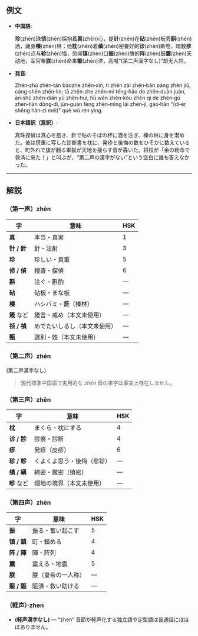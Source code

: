 ## 例文

* **中国語**:

  **珍**(zhēn)珠**侦**(zhēn)探抱着**真**(zhēn)心，提**针**(zhēn)在**砧**(zhēn)板旁**斟**(zhēn)酒，藏身**榛**(zhēn)林；他**枕**(zhěn)着**缜**(zhěn)密誊好的**诊**(zhěn)断卷，暗数**疹**(zhěn)点与**轸**(zhěn)悔，忽闻**镇**(zhèn)口**振**(zhèn)旗的**阵**(zhèn)鼓**震**(zhèn)天动地，军官奉**朕**(zhèn)命来**赈**(zhèn)济，高喊“(第二声漢字なし)”却无人应。

* **発音**:

  Zhēn‑zhū zhēn‑tàn bàozhe zhēn‑xīn, tí zhēn zài zhēn‑bǎn páng zhēn jiǔ, cáng‑shēn zhēn‑lín; tā zhěn‑zhe zhěn‑mì téng‑hǎo de zhěn‑duàn juàn, àn‑shǔ zhěn‑diǎn yǔ zhěn‑huǐ, hū wén zhèn‑kǒu zhèn qí de zhèn‑gǔ zhèn‑tiān dòng‑dì, jūn‑guān fèng zhèn‑mìng lái zhèn‑jì, gāo‑hǎn “(dì‑èr shēng hàn‑zì méi)” què wú rén yìng.

* **日本語訳（意訳）**:

  真珠探偵は真心を抱き、針で砧のそばの杯に酒を注ぎ、榛の林に身を潜めた。彼は慎重に写した診断書を枕に、発疹と後悔の数をひそかに数えていると、町外れで旗が翻る軍鼓が天地を揺らす音が轟いた。将校が「余の勅命で救済に来た！」と叫ぶが、“第二声の漢字がない”という空白に誰も答えなかった。

---

## 解説

### （第一声）zhēn

| 字         | 意味             | HSK |
| --------- | -------------- | --- |
| **真**     | 本当・真実          | 1   |
| **针 / 針** | 針・注射           | 3   |
| **珍**     | 珍しい・貴重         | 5   |
| **侦 / 偵** | 捜査・探偵          | 6   |
| **斟**     | 注ぐ・斟酌          | —   |
| **砧**     | 砧板・まな板         | —   |
| **榛**     | ハシバミ・藪（榛林）     | —   |
| **箴** など  | 箴言・戒め（本文未使用）   | —   |
| **祯 / 禎** | めでたいしるし（本文未使用） | —   |
| **甄**     | 選別・姓（本文未使用）    | —   |

### （第二声）zhén

(第二声漢字なし)

> 現代標準中国語で実用的な *zhén* 音の単字は事実上存在しません。

### （第三声）zhěn

| 字         | 意味            | HSK |
| --------- | ------------- | --- |
| **枕**     | まくら・枕にする      | 4   |
| **诊 / 診** | 診察・診断         | 4   |
| **疹**     | 発疹（皮疹）        | 6   |
| **轸 / 軫** | くよくよ思う・後悔（悲轸） | —   |
| **缜 / 縝** | 綿密・厳密（缜密）     | —   |
| **畛** など  | 畑地の境界（本文未使用）  | —   |

### （第四声）zhèn

| 字         | 意味        | HSK |
| --------- | --------- | --- |
| **振**     | 振る・奮い起こす  | 5   |
| **镇 / 鎮** | 町・鎮める     | 4   |
| **阵 / 陣** | 陣・阵列      | 4   |
| **震**     | 震える・地震    | 5   |
| **朕**     | 朕（皇帝の一人称） | —   |
| **赈 / 賑** | 賑済・救い助ける  | —   |

### （軽声）·zhen

* **(軽声漢字なし)** — “zhen” 音節が軽声化する独立語や定型語は普通話にはほぼありません。
